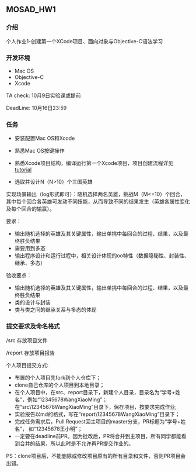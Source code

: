 ## MOSAD_HW1
### 介绍

个人作业1-创建第一个XCode项目、面向对象与Objective-C语法学习

###  开发环境

* Mac OS
* Objective-C
* Xcode

TA check: 10月9日实验课或提前

DeadLine: 10月16日23:59 

### 任务

* 安装配置Mac OS和Xcode

* 熟悉Mac OS按键操作

* 熟悉Xcode项目结构，编译运行第一个Xcode项目，项目创建流程详见[tutorial](manual/tutorial.md)

* 选取并设计N（N>10）个三国英雄

实现场景输出（log形式即可）：随机选择两名英雄，挑战M（M<=10）个回合，其中每个回合各英雄可发动不同技能，从而导致不同的结果发生（英雄各属性变化及每个回合的输赢）。

要求：

- 输出随机选择的英雄及其关键属性，输出单挑中每回合的过程、结果，以及最终胜负结果
- 需要用到多态
- 输出程序设计和运行过程中，相关设计体现的oo特性（数据隐秘性、封装性、继承、多态）

验收要点：

- 输出随机选择的英雄及其关键属性，输出单挑中每回合的过程、结果，以及最终胜负结果
- 类的设计与封装
- 类与类之间的继承关系与多态的体现


### 提交要求及命名格式

/src 存放项目文件

/report 存放项目报告

个人项目提交方式:

- 布置的个人项目先fork到个人仓库下；
- clone自己仓库的个人项目到本地目录；
- 在个人项目中，在src、report目录下，新建个人目录，目录名为“学号+姓名”，例如“12345678WangXiaoMing”；
在“src\12345678WangXiaoMing”目录下，保存项目，按要求完成作业;
- 实验报告以md的格式，写在“report\12345678WangXiaoMing”目录下；
- 完成任务需求后，Pull Request回主项目的master分支，PR标题为“学号+姓名”， 如“12345678王小明”；
- 一定要在deadline前PR。因为批改后，PR将合并到主项目，所有同学都能看到合并的结果，所以此时是不允许再PR提交作业的。

PS：clone项目后，不能删除或修改项目原有的所有目录和文件，否则PR项目会出错。

